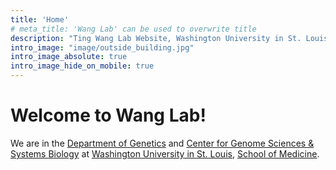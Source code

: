 ```yaml
---
title: 'Home'
# meta_title: 'Wang Lab' can be used to overwrite title
description: "Ting Wang Lab Website, Washington University in St. Louis, School of Medicine."
intro_image: "image/outside_building.jpg"
intro_image_absolute: true
intro_image_hide_on_mobile: true
---
```


# Welcome to Wang Lab!

We are in the [Department of Genetics](http://genetics.wustl.edu) and [Center for Genome Sciences & Systems Biology](https://genomesciences.wustl.edu) at [Washington University in St. Louis](https://wustl.edu), [School of Medicine](https://medicine.wustl.edu).
